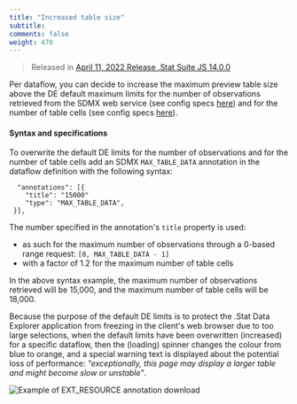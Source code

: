 ```yaml
---
title: "Increased table size"
subtitle: 
comments: false
weight: 470
---
```


> Released in [April 11, 2022 Release .Stat Suite JS 14.0.0](https://sis-cc.gitlab.io/dotstatsuite-documentation/changelog/#april-11-2022)

Per dataflow, you can decide to increase the maximum preview table size above the DE default maximum limits for the number of observations retrieved from the SDMX web service (see config specs [here](https://sis-cc.gitlab.io/dotstatsuite-documentation/configurations/de-configuration/#maximum-number-of-observations-in-tables-and-charts)) and for the number of table cells (see config specs [here](https://sis-cc.gitlab.io/dotstatsuite-documentation/configurations/de-configuration/#maximum-number-of-cells-in-table)).  

#### Syntax and specifications
To overwrite the default DE limits for the number of observations and for the number of table cells add an SDMX `MAX_TABLE_DATA` annotation in the dataflow definition with the following syntax:
```
  "annotations": [{
    "title": "15000"
    "type": "MAX_TABLE_DATA",
 }],
```

The number specified in the annotation's `title` property is used:
- as such for the maximum number of observations through a 0-based range request: `[0, MAX_TABLE_DATA - 1]`   
- with a factor of 1.2 for the maximum number of table cells

In the above syntax example, the maximum number of observations retrieved will be 15,000, and the maximum number of table cells will be 18,000.

Because the purpose of the default DE limits is to protect the .Stat Data Explorer application from freezing in the client's web browser due to too large selections, when the default limits have been overwritten (increased) for a specific dataflow, then the (loading) spinner changes the colour from blue to orange, and a special warning text is displayed about the potential loss of performance: *"exceptionally, this page may display a larger table and might become slow or unstable"*.

![Example of EXT_RESOURCE annotation download](/dotstatsuite-documentation/images/MAX_TABLE_DATA.png)

